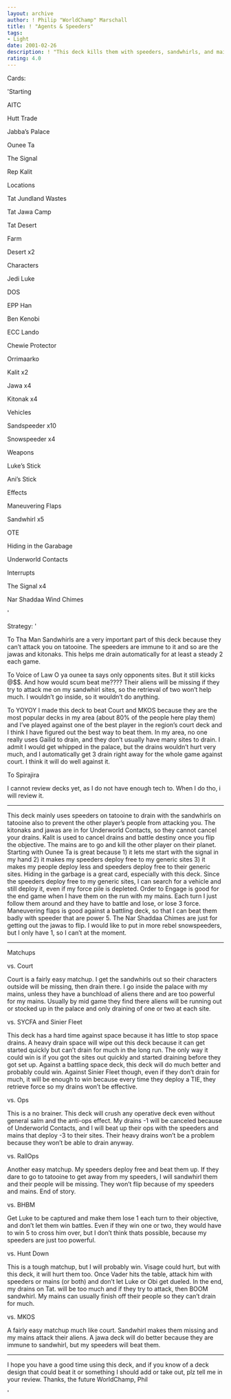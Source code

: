 ```yaml
---
layout: archive
author: ! Philip "WorldChamp" Marschall
title: ! "Agents & Speeders"
tags:
- Light
date: 2001-02-26
description: ! "This deck kills them with speeders, sandwhirls, and mains."
rating: 4.0
---
```

Cards: 

'Starting

AITC

Hutt Trade

Jabba’s Palace

Ounee Ta 

The Signal


Rep Kalit


Locations

Tat Jundland Wastes

Tat Jawa Camp

Tat Desert

Farm 

Desert x2


Characters

Jedi Luke

DOS

EPP Han

Ben Kenobi

ECC Lando

Chewie Protector

Orrimaarko

Kalit x2

Jawa x4

Kitonak x4


Vehicles

Sandspeeder x10

Snowspeeder x4


Weapons

Luke’s Stick

Ani’s Stick


Effects

Maneuvering Flaps

Sandwhirl x5

OTE

Hiding in the Garabage

Underworld Contacts


Interrupts

The Signal x4

Nar Shaddaa Wind Chimes


'

Strategy: '

To Tha Man Sandwhirls are a very important part of this deck because they can’t attack you on tatooine. The speeders are immune to it and so are the jawas and kitonaks. This helps me drain automatically for at least a steady 2 each game. 

To Voice of Law O ya ounee ta says only opponents sites. But it still kicks @$$. And how would scum beat me???? Their aliens will be missing if they try to attack me on my sandwhirl sites, so the retrieval of two won’t help much. I wouldn’t go inside, so it wouldn’t do anything.

To YOYOY I made this deck to beat Court and MKOS because they are the most popular decks in my area (about 80% of the people here play them) and I’ve played against one of the best player in the region’s court deck and I think I have figured out the best way to beat them. In my area, no one really uses Gailid to drain, and they don’t usually have many sites to drain. I admit I would get whipped in the palace, but the drains wouldn’t hurt very much, and I automatically get 3 drain right away for the whole game against court. I think it will do well against it.

To Spirajira

I cannot review decks yet, as I do not have enough tech to. When I do tho, i will review it.

___________________________________________________________


This deck mainly uses speeders on tatooine to drain with the sandwhirls on tatooine also to prevent the other player’s people from attacking you. The kitonaks and jawas are in for Underworld Contacts, so they cannot cancel your drains. Kalit is used to cancel drains and battle destiny once you flip the objective. The mains are to go and kill the other player on their planet. Starting with Ounee Ta is great because 1) it lets me start with the signal in my hand 2) it makes my speeders deploy free to my generic sites 3) it makes my people deploy less and speeders deploy free to their generic sites. Hiding in the garbage is a great card, especially with this deck. Since the speeders deploy free to my generic sites, I can search for a vehicle and still deploy it, even if my force pile is depleted. Order to Engage is good for the end game when I have them on the run with my mains. Each turn I just follow them around and they have to battle and lose, or lose 3 force. Maneuvering flaps is good against a battling deck, so that I can beat them badly with speeder that are power 5. The Nar Shaddaa Chimes are just for getting out the jawas to flip. I would like to put in more rebel snowspeeders, but I only have 1, so I can’t at the moment. 


__________________________________________________


Matchups


vs. Court

Court is a fairly easy matchup. I get the sandwhirls out so their characters outside will be missing, then drain there. I go inside the palace with my mains, unless they have a bunchload of aliens there and are too powerful for my mains. Usually by mid game they find there aliens will be running out or stocked up in the palace and only draining of one or two at each site.


vs. SYCFA and Sinier Fleet

This deck has a hard time against space because it has little to stop space drains. A heavy drain space will wipe out this deck because it can get started quickly but can’t drain for much in the long run. The only way it could win is if you got the sites out quickly and started draining before they got set up. Against a battling space deck, this deck will do much better and probably could win. Against Sinier Fleet though, even if they don’t drain for much, it will be enough to win because every time they deploy a TIE, they retrieve force so my drains won’t be effective.


vs. Ops

This is a no brainer. This deck will crush any operative deck even without general salm and the anti-ops effect. My drains -1 will be canceled because of Underworld Contacts, and I will beat up their ops with the speeders and mains that deploy -3 to their sites. Their heavy drains won’t be a problem because they won’t be able to drain anyway.


vs. RallOps

Another easy matchup. My speeders deploy free and beat them up. If they dare to go to tatooine to get away from my speeders, I will sandwhirl them and their people will be missing. They won’t flip because of my speeders and mains. End of story.


vs. BHBM

Get Luke to be captured and make them lose 1 each turn to their objective, and don’t let them win battles. Even if they win one or two, they would have to win 5 to cross him over, but I don’t think thats possible, because my speeders are just too powerful.


vs. Hunt Down

This is a tough matchup, but I will probably win. Visage could hurt, but with this deck, it will hurt them too. Once Vader hits the table, attack him with speeders or mains (or both) and don’t let Luke or Obi get dueled. In the end, my drains on Tat. will be too much and if they try to attack, then BOOM sandwhirl. My mains can usually finish off their people so they can’t drain for much. 


vs. MKOS


A fairly easy matchup much like court. Sandwhirl makes them missing and my mains attack their aliens. A jawa deck will do better because they are immune to sandwhirl, but my speeders will beat them.


__________________________________________________


I hope you have a good time using this deck, and if you know of a deck design that could beat it or something I should add or take out, plz tell me in your review. Thanks, the future WorldChamp, Phil

'